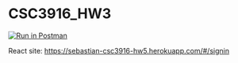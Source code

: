 # CSC3916_HW3

[![Run in Postman](https://run.pstmn.io/button.svg)](https://app.getpostman.com/run-collection/f4ddf3b5da369490412b?action=collection%2Fimport)

React site: https://sebastian-csc3916-hw5.herokuapp.com/#/signin
